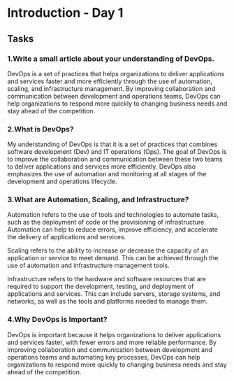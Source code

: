 # Introduction - Day 1
## Tasks
### 1.Write a small article about your understanding of DevOps.

DevOps is a set of practices that helps organizations to deliver applications and services faster and more efficiently through the use of automation, scaling, and infrastructure management. By improving collaboration and communication between development and operations teams, DevOps can help organizations to respond more quickly to changing business needs and stay ahead of the competition.

### 2.What is DevOps?

My understanding of DevOps is that it is a set of practices that combines software development (Dev) and IT operations (Ops). The goal of DevOps is to improve the collaboration and communication between these two teams to deliver applications and services more efficiently. DevOps also emphasizes the use of automation and monitoring at all stages of the development and operations lifecycle.

### 3.What are Automation, Scaling, and Infrastructure?

Automation refers to the use of tools and technologies to automate tasks, such as the deployment of code or the provisioning of infrastructure. Automation can help to reduce errors, improve efficiency, and accelerate the delivery of applications and services.

Scaling refers to the ability to increase or decrease the capacity of an application or service to meet demand. This can be achieved through the use of automation and infrastructure management tools.

Infrastructure refers to the hardware and software resources that are required to support the development, testing, and deployment of applications and services. This can include servers, storage systems, and networks, as well as the tools and platforms needed to manage them.

### 4.Why DevOps is Important?

DevOps is important because it helps organizations to deliver applications and services faster, with fewer errors and more reliable performance. By improving collaboration and communication between development and operations teams and automating key processes, DevOps can help organizations to respond more quickly to changing business needs and stay ahead of the competition.
